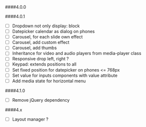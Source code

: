 ####4.0.0

####4.0.1
- [ ] Dropdown not only display: block
- [ ] Datepicker calendar as dialog on phones
- [ ] Carousel, for each slide own effect
- [ ] Carousel, add custom effect 
- [ ] Carousel, add thumbs
- [ ] Inheritance for video and audio players from media-player class
- [ ] Responsive drop left, right ?
- [ ] Keypad: extends positions to all
- [ ] Set fixed position for datepicker on phones <= 768px
- [ ] Set value for inputs components with value attribute
- [ ] Add media state for horizontal menu

####4.1.0
- [ ] Remove jQuery dependency 

####4.x
- [ ] Layout manager ?
